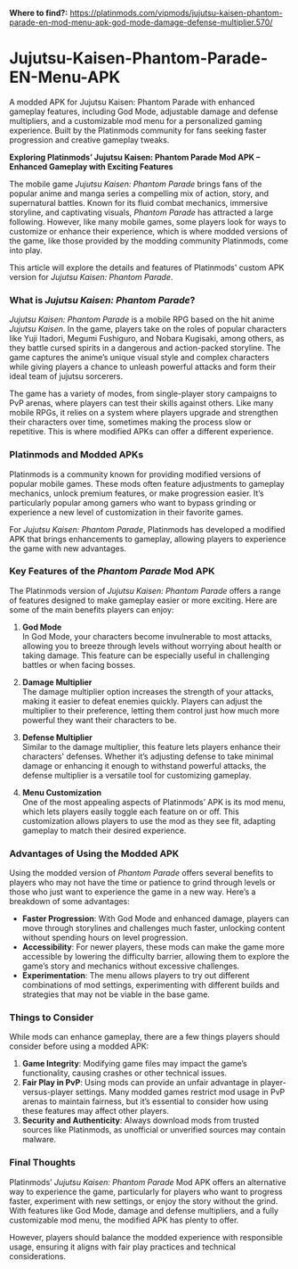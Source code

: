 **Where to find?:**
https://platinmods.com/vipmods/jujutsu-kaisen-phantom-parade-en-mod-menu-apk-god-mode-damage-defense-multiplier.570/


# Jujutsu-Kaisen-Phantom-Parade-EN-Menu-APK
A modded APK for Jujutsu Kaisen: Phantom Parade with enhanced gameplay features, including God Mode, adjustable damage and defense multipliers, and a customizable mod menu for a personalized gaming experience. Built by the Platinmods community for fans seeking faster progression and creative gameplay tweaks.



**Exploring Platinmods’ Jujutsu Kaisen: Phantom Parade Mod APK – Enhanced Gameplay with Exciting Features**

The mobile game *Jujutsu Kaisen: Phantom Parade* brings fans of the popular anime and manga series a compelling mix of action, story, and supernatural battles. Known for its fluid combat mechanics, immersive storyline, and captivating visuals, *Phantom Parade* has attracted a large following. However, like many mobile games, some players look for ways to customize or enhance their experience, which is where modded versions of the game, like those provided by the modding community Platinmods, come into play.

This article will explore the details and features of Platinmods' custom APK version for *Jujutsu Kaisen: Phantom Parade*.

### What is *Jujutsu Kaisen: Phantom Parade*?

*Jujutsu Kaisen: Phantom Parade* is a mobile RPG based on the hit anime *Jujutsu Kaisen*. In the game, players take on the roles of popular characters like Yuji Itadori, Megumi Fushiguro, and Nobara Kugisaki, among others, as they battle cursed spirits in a dangerous and action-packed storyline. The game captures the anime’s unique visual style and complex characters while giving players a chance to unleash powerful attacks and form their ideal team of jujutsu sorcerers. 

The game has a variety of modes, from single-player story campaigns to PvP arenas, where players can test their skills against others. Like many mobile RPGs, it relies on a system where players upgrade and strengthen their characters over time, sometimes making the process slow or repetitive. This is where modified APKs can offer a different experience.

### Platinmods and Modded APKs

Platinmods is a community known for providing modified versions of popular mobile games. These mods often feature adjustments to gameplay mechanics, unlock premium features, or make progression easier. It’s particularly popular among gamers who want to bypass grinding or experience a new level of customization in their favorite games.

For *Jujutsu Kaisen: Phantom Parade*, Platinmods has developed a modified APK that brings enhancements to gameplay, allowing players to experience the game with new advantages.

### Key Features of the *Phantom Parade* Mod APK

The Platinmods version of *Jujutsu Kaisen: Phantom Parade* offers a range of features designed to make gameplay easier or more exciting. Here are some of the main benefits players can enjoy:

1. **God Mode**  
   In God Mode, your characters become invulnerable to most attacks, allowing you to breeze through levels without worrying about health or taking damage. This feature can be especially useful in challenging battles or when facing bosses.

2. **Damage Multiplier**  
   The damage multiplier option increases the strength of your attacks, making it easier to defeat enemies quickly. Players can adjust the multiplier to their preference, letting them control just how much more powerful they want their characters to be.

3. **Defense Multiplier**  
   Similar to the damage multiplier, this feature lets players enhance their characters' defenses. Whether it’s adjusting defense to take minimal damage or enhancing it enough to withstand powerful attacks, the defense multiplier is a versatile tool for customizing gameplay.

4. **Menu Customization**  
   One of the most appealing aspects of Platinmods’ APK is its mod menu, which lets players easily toggle each feature on or off. This customization allows players to use the mod as they see fit, adapting gameplay to match their desired experience.

### Advantages of Using the Modded APK

Using the modded version of *Phantom Parade* offers several benefits to players who may not have the time or patience to grind through levels or those who just want to experience the game in a new way. Here’s a breakdown of some advantages:

- **Faster Progression**: With God Mode and enhanced damage, players can move through storylines and challenges much faster, unlocking content without spending hours on level progression.
- **Accessibility**: For newer players, these mods can make the game more accessible by lowering the difficulty barrier, allowing them to explore the game’s story and mechanics without excessive challenges.
- **Experimentation**: The menu allows players to try out different combinations of mod settings, experimenting with different builds and strategies that may not be viable in the base game.
  
### Things to Consider

While mods can enhance gameplay, there are a few things players should consider before using a modded APK:

1. **Game Integrity**: Modifying game files may impact the game’s functionality, causing crashes or other technical issues.
2. **Fair Play in PvP**: Using mods can provide an unfair advantage in player-versus-player settings. Many modded games restrict mod usage in PvP arenas to maintain fairness, but it’s essential to consider how using these features may affect other players.
3. **Security and Authenticity**: Always download mods from trusted sources like Platinmods, as unofficial or unverified sources may contain malware.

### Final Thoughts

Platinmods’ *Jujutsu Kaisen: Phantom Parade* Mod APK offers an alternative way to experience the game, particularly for players who want to progress faster, experiment with new settings, or enjoy the story without the grind. With features like God Mode, damage and defense multipliers, and a fully customizable mod menu, the modified APK has plenty to offer. 

However, players should balance the modded experience with responsible usage, ensuring it aligns with fair play practices and technical considerations.
